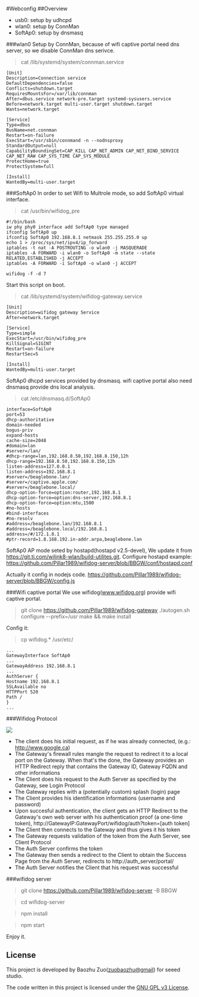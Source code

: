 #Webconfig
##Overview
* usb0: setup by udhcpd
* wlan0: setup by ConnMan
* SoftAp0: setup by dnsmasq

###wlan0
Setup by ConnMan, because of wifi captive portal need dns server, so we disable ConnMan dns serivce.
>cat /lib/systemd/system/connman.service 

	[Unit]
	Description=Connection service
	DefaultDependencies=false
	Conflicts=shutdown.target
	RequiresMountsFor=/var/lib/connman
	After=dbus.service network-pre.target systemd-sysusers.service
	Before=network.target multi-user.target shutdown.target
	Wants=network.target

	[Service]
	Type=dbus
	BusName=net.connman
	Restart=on-failure
	ExecStart=/usr/sbin/connmand -n --nodnsproxy
	StandardOutput=null
	CapabilityBoundingSet=CAP_KILL CAP_NET_ADMIN CAP_NET_BIND_SERVICE CAP_NET_RAW CAP_SYS_TIME CAP_SYS_MODULE
	ProtectHome=true
	ProtectSystem=full

	[Install]
	WantedBy=multi-user.target
###SoftAp0
In order to set Wifi to Multrole mode, so add SoftAp0  virtual interface.
>cat /usr/bin/wifidog_pre

	#!/bin/bash
	iw phy phy0 interface add SoftAp0 type managed
	ifconfig SoftAp0 up
	ifconfig SoftAp0 192.168.8.1 netmask 255.255.255.0 up
	echo 1 > /proc/sys/net/ipv4/ip_forward
	iptables -t nat -A POSTROUTING -o wlan0 -j MASQUERADE
	iptables -A FORWARD -i wlan0 -o SoftAp0 -m state --state RELATED,ESTABLISHED -j ACCEPT
	iptables -A FORWARD -i SoftAp0 -o wlan0 -j ACCEPT

	wifidog -f -d 7

Start this script on boot.
>cat /lib/systemd/system/wifidog-gateway.service

	[Unit]
	Description=wifidog gateway Service
	After=network.target

	[Service]
	Type=simple
	ExecStart=/usr/bin/wifidog_pre
	KillSignal=SIGINT
	Restart=on-failure
	RestartSec=5

	[Install]
	WantedBy=multi-user.target
SoftAp0 dhcpd services provided by dnsmasq. wifi captive portal also need dnsmasq provide dns local analysis.
>cat /etc/dnsmasq.d/SoftAp0

	interface=SoftAp0
	port=53
	dhcp-authoritative
	domain-needed
	bogus-priv
	expand-hosts
	cache-size=2048
	#domain=lan
	#server=/lan/
	#dhcp-range=lan,192.168.8.50,192.168.8.150,12h
	dhcp-range=192.168.8.50,192.168.8.150,12h
	listen-address=127.0.0.1
	listen-address=192.168.8.1
	#server=/beaglebone.lan/
	#server=/captive.apple.com/
	#server=/beaglebone.local/
	dhcp-option-force=option:router,192.168.8.1
	dhcp-option-force=option:dns-server,192.168.8.1
	dhcp-option-force=option:mtu,1500
	#no-hosts 
	#bind-interfaces
	#no-resolv
	#address=/beaglebone.lan/192.168.8.1
	#address=/beaglebone.local/192.168.8.1
	address=/#/172.1.8.1
	#ptr-record=1.8.168.192.in-addr.arpa,beaglebone.lan
SoftAp0 AP mode seted by hostapd(hostapd v2.5-devel), We update it from https://git.ti.com/wilink8-wlan/build-utilites.git. Configure hostapd example:
https://github.com/Pillar1989/wifidog-server/blob/BBGW/conf/hostapd.conf

Actually it config in nodejs code.
https://github.com/Pillar1989/wifidog-server/blob/BBGW/config.js

###Wifi captive portal
We use wifidog(www.wifidog.org) provide wifi captive portal.
>git clone https://github.com/Pillar1989/wifidog-gateway
>./autogen.sh
>configure --prefix=/usr
>make && make install

Config it:
>cp wifidog.* /usr/etc/

	...
	GatewayInterface SoftAp0
	...
	GatewayAddress 192.168.8.1
	...
	AuthServer { 
	Hostname 192.168.8.1
	SSLAvailable no
	HTTPPort 520
	Path /
	}
	...

###Wifidog Protocol

![](https://github.com/Pillar1989/wifidog-server/blob/BBGW/public/image/wifidog-Protocol.png)

* The client does his initial request, as if he was already connected, (e.g.: http://www.google.ca)
* The Gateway's firewall rules mangle the request to redirect it to a local port on the Gateway. When that's the done, the Gateway provides an HTTP Redirect reply that contains the Gateway ID, Gateway FQDN and other informations
* The Client does his request to the Auth Server as specified by the Gateway, see Login Protocol
* The Gateway replies with a (potentially custom) splash (login) page
* The Client provides his identification informations (username and password)
* Upon succesful authentication, the client gets an HTTP Redirect to the Gateway's own web server with his authentication proof (a one-time token), http://GatewayIP:GatewayPort/wifidog/auth?token=[auth token]
* The Client then connects to the Gateway and thus gives it his token
* The Gateway requests validation of the token from the Auth Server, see Client Protocol
* The Auth Server confirms the token
* The Gateway then sends a redirect to the Client to obtain the Success Page from the Auth Server, redirects to http://auth_server/portal/
* The Auth Server notifies the Client that his request was successful


###wifidog server
>git clone https://github.com/Pillar1989/wifidog-server -B BBGW

>cd wifidog-server

>npm install

>npm start

Enjoy it.

## License

This project is developed by Baozhu Zuo(<zuobaozhu@gmail>) for seeed studio. 

The code written in this project is licensed under the [GNU GPL v3 License](http://www.gnu.org/licenses/gpl-3.0.en.html). 

